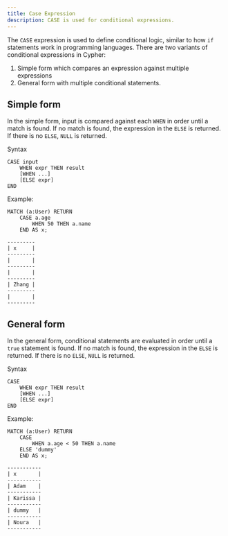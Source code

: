 ```yaml
---
title: Case Expression
description: CASE is used for conditional expressions. 
---
```


The `CASE` expression is used to define conditional logic, similar to how `if` statements work in
programming languages. There are two variants of conditional expressions in Cypher:

1. Simple form which compares an expression against multiple expressions
2. General form with multiple conditional statements.

## Simple form
In the simple form, input is compared against each `WHEN` in order until a match is found. If no
match is found, the expression in the `ELSE` is returned. If there is no `ELSE`, `NULL` is returned.

Syntax
```cypher
CASE input
    WHEN expr THEN result
    [WHEN ...]
    [ELSE expr]
END
```

Example:
```cypher
MATCH (a:User) RETURN 
    CASE a.age 
        WHEN 50 THEN a.name 
    END AS x;
```

```table
---------
| x     |
---------
|       |
---------
|       |
---------
| Zhang |
---------
|       |
---------
```

## General form
In the general form, conditional statements are evaluated in order until a `true` statement is
found. If no match is found, the expression in the `ELSE` is returned. If there is no `ELSE`, `NULL` is returned.

Syntax
```cypher
CASE
    WHEN expr THEN result
    [WHEN ...]
    [ELSE expr]
END
```

Example:
```cypher
MATCH (a:User) RETURN 
    CASE
        WHEN a.age < 50 THEN a.name 
    ELSE 'dummy'
    END AS x;
```

```table
-----------
| x       |
-----------
| Adam    |
-----------
| Karissa |
-----------
| dummy   |
-----------
| Noura   |
-----------
```
